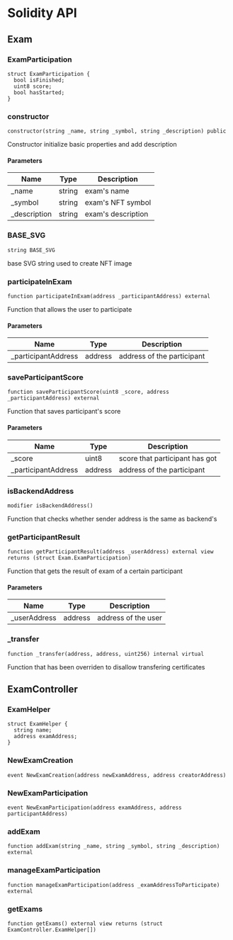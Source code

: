 # Solidity API

## Exam

### ExamParticipation

```solidity
struct ExamParticipation {
  bool isFinished;
  uint8 score;
  bool hasStarted;
}
```

### constructor

```solidity
constructor(string _name, string _symbol, string _description) public
```

Constructor initialize basic properties and add description

#### Parameters

| Name | Type | Description |
| ---- | ---- | ----------- |
| _name | string | exam's name |
| _symbol | string | exam's NFT symbol |
| _description | string | exam's description |

### BASE_SVG

```solidity
string BASE_SVG
```

base SVG string used to create NFT image

### participateInExam

```solidity
function participateInExam(address _participantAddress) external
```

Function that allows the user to participate

#### Parameters

| Name | Type | Description |
| ---- | ---- | ----------- |
| _participantAddress | address | address of the participant |

### saveParticipantScore

```solidity
function saveParticipantScore(uint8 _score, address _participantAddress) external
```

Function that saves participant's score

#### Parameters

| Name | Type | Description |
| ---- | ---- | ----------- |
| _score | uint8 | score that participant has got |
| _participantAddress | address | address of the participant |

### isBackendAddress

```solidity
modifier isBackendAddress()
```

Function that checks whether sender address is the same as backend's

### getParticipantResult

```solidity
function getParticipantResult(address _userAddress) external view returns (struct Exam.ExamParticipation)
```

Function that gets the result of exam of a certain participant

#### Parameters

| Name | Type | Description |
| ---- | ---- | ----------- |
| _userAddress | address | address of the user |

### _transfer

```solidity
function _transfer(address, address, uint256) internal virtual
```

Function that has been overriden to disallow transfering certificates

## ExamController

### ExamHelper

```solidity
struct ExamHelper {
  string name;
  address examAddress;
}
```

### NewExamCreation

```solidity
event NewExamCreation(address newExamAddress, address creatorAddress)
```

### NewExamParticipation

```solidity
event NewExamParticipation(address examAddress, address participantAddress)
```

### addExam

```solidity
function addExam(string _name, string _symbol, string _description) external
```

### manageExamParticipation

```solidity
function manageExamParticipation(address _examAddressToParticipate) external
```

### getExams

```solidity
function getExams() external view returns (struct ExamController.ExamHelper[])
```

